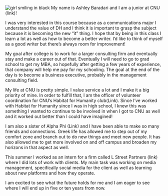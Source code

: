 
![girl smiling in black](https://ashleybaradari.github.io/ashleybaradari/images/profile.jpg)
My name is Ashley Baradari and I am a junior at CNU (link)! 

I was very interested in this course because as a communications major I understand the value of DH and I think it is important to grasp the subject because it is becoming the new “it” thing. I hope that by being in this class I learn a lot as well as how to become a better writer. I’d like to think of myself as a good writer but there’s always room for improvement! 

My goal after college is to work for a larger consulting firm and eventually stay and make a career out of that. Eventually I will need to go to grad school to get my MBA, so hopefully after getting a few years of experience, that company will help me pay for my schooling. The goal at the end of the day is to become a business executive, probably in the management consulting field. 

My life at CNU is pretty simple. I value service a lot and I make it a big priority of mine. In order to fulfill that, I am the officer of volunteer coordination for CNU’s Habitat for Humanity club(Link). Since I’ve worked with Habitat for Humanity since I was in high school, I knew this was something I wanted to continue to be involved in when I got to CNU as well and it worked out better than I could have imagined! 

I am also a sister of Alpha Phi (Link) and I have been able to make so many friends and connections. Greek life has allowed me to step out of my comfort zone and branch out to do new things and meet new people. It has also allowed me to get more involved on and off campus and broaden my horizons in that aspect as well. 

This summer I worked as an intern for a firm called L Street Partners (link) where I did lots of work with clients. My main task was working on media management, specifically social media for the client as well as learning about new platforms and how they operate. 

I am excited to see what the future holds for me and I am eager to see where I will end up in five or ten years from now. 
